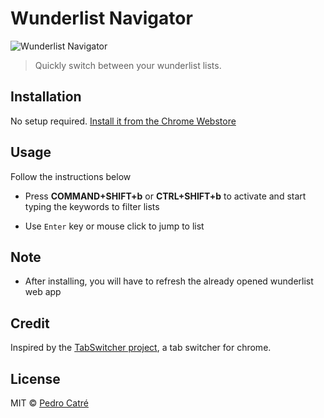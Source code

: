 # Wunderlist Navigator

![Wunderlist Navigator](https://github.com/pedrocatre/wunderlist-navigator/raw/master/assets/icons/wunderlist-navigator-icon.png)

> Quickly switch between your wunderlist lists.

## Installation

No setup required. [Install it from the Chrome Webstore](https://chrome.google.com/webstore/detail/wunderlistnavigator/fjpdombpmbjjdmcbdkkpefkjokgmffah)

## Usage

Follow the instructions below

- Press **COMMAND+SHIFT+b** or **CTRL+SHIFT+b** to activate and start typing the keywords to filter lists

- Use `Enter` key or mouse click to jump to list

## Note

- After installing, you will have to refresh the already opened wunderlist web app
 
## Credit

Inspired by the [TabSwitcher project](https://github.com/kamranahmedse/tab-switcher), a tab switcher for chrome.

## License

MIT © [Pedro Catré](http://pedrocatre.com/)
